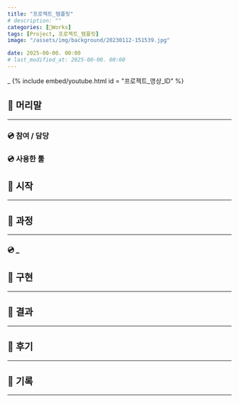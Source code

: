 ```yaml
---
title: "프로젝트_템플릿"
# description: ""
categories: [🍇Works]
tags: [Project, 프로젝트_템플릿]
image: "/assets/img/background/20230112-151539.jpg"

date: 2025-00-00. 00:00
# last_modified_at: 2025-00-00. 00:00
---
```


_
{% include embed/youtube.html id = "프로젝트_영상_ID" %}

## 📀 머리말

---

### 💿 참여 / 담당

### 💿 사용한 툴

## 📀 시작

---

## 📀 과정

---

### 💿 _

## 📀 구현

---

## 📀 결과

---

## 📀 후기

---

## 📀 기록

---
